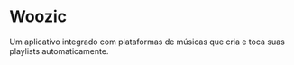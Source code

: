 # Woozic
Um aplicativo integrado com plataformas de músicas que cria e toca suas playlists automaticamente.
